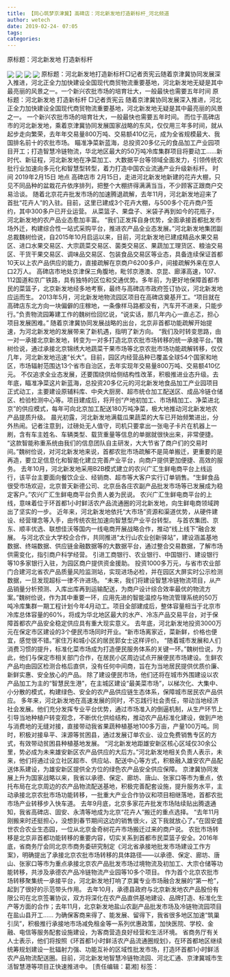 ```yaml
---
title: 【同心筑梦京津冀】高碑店：河北新发地打造新标杆_河北频道
author: wetech
date: 2019-02-24- 07:05
tags: 
categories: 
---
```

原标题：河北新发地 打造新标杆
<!-- more -->
                
<img align="center" border="0" src="http://p3.ifengimg.com/a/2019_09/8bca882787b978f_size673_w653_h347.png" />
                
<img align="center" border="0" src="http://p0.ifengimg.com/a/2019_09/b6af8c516ba8b3a_size772_w660_h413.png" />
            
<img align="center" border="0" src="http://p1.ifengimg.com/a/2019_09/3780869e8459e04_size608_w658_h413.png" />
<img align="center" border="0" src="http://p2.ifengimg.com/a/2016/0810/204c433878d5cf9size1_w16_h16.png" />
原标题：河北新发地打造新标杆□记者贡宪云随着京津冀协同发展深入推进，河北正全力加快建设全国现代商贸物流重要基地，河北新发地无疑是其中最亮丽的风景之一。一个新兴农批市场的培育壮大，一般最快也需要五年时间
原标题：河北新发地 打造新标杆
□记者贡宪云
随着京津冀协同发展深入推进，河北正全力加快建设全国现代商贸物流重要基地，河北新发地无疑是其中最亮丽的风景之一。
一个新兴农批市场的培育壮大，一般最快也需要五年时间。
而位于高碑店市的河北新发地，乘着京津冀协同发展国家战略的东风，仅仅用三年多时间，就从起步走向繁荣，去年年交易量800万吨、交易额410亿元，成为全省规模最大、我国排名前十的农批市场。
瞄准净菜新蓝海，总投资20多亿元的食品加工产业园项目开工；打造智慧冷链物流，华北地区最大的50万吨冷库集群项目将要动工……新时代、新征程，河北新发地在净菜加工、大数据平台等领域全面发力，引领传统农批行业加速向多元化和智慧型转型，着力打造中国农业流通产业升级新标杆。
时间
2019年2月15日
地点
高碑店市
2月15日，走进河北新发地新建的花卉大棚，只见不同品种的盆栽花卉依序排列，把整个大棚挤得满满当当，不少顾客正跟商户交易洽谈。
随着北京花卉批发市场的加速腾退疏解，去年11月，河北新发地迎来了首批“花卉人”的入驻。目前，这里已建成3个花卉大棚，与500多个花卉商户签约，其中300多户已开业运营。
从菜篮子、果盘子、米袋子再到如今的花瓶子，河北新发地的农产品业态愈加丰富。
“我们正发挥自身优势，全面承接首都批发市场外迁，构建综合性一站式采购平台，推进农产品全业态发展。”河北新发地集团副总裁魏树俭说，自2015年10月启运以来，目前，河北新发地已建成精品水果交易区、进口水果交易区、大宗蔬菜交易区、菌类交易区、果蔬加工理货区、粮油交易区、干货干果交易区、调味品交易区、包装食品交易区等业态，具备连续保证首都10天以上农产品供应的能力，直接疏解在京商户6200多户，间接疏解外来在京人口2万人。
高碑店市地处京津保三角腹地，毗邻京港澳、京昆、廊涿高速，107、112国道和京广铁路，具有独特的区位和交通优势。多年前，为更好地保障首都市民的菜篮子，北京新发地经多地考察，最终与高碑店市政府签订协议，河北新发地应运而生。
2013年5月，河北新发地物流园区项目在高碑店奠基开工。“项目就在高碑店东北方向一块偏僻的庄稼地，一条像样马路都没有，汽车开不进来，只能步行。”负责物流园筹建工作的魏树俭回忆说，“说实话，那几年内心一直忐忑，担心项目发展困难。”
随着京津冀协同发展战略的出台，北京非首都功能疏解开始提速，为河北新发地的发展带来了新机遇，指明了新方向。
“我们及时转变思路，由一对一承接北京新发地，转变为一对多打造北京农批市场转移的统一承接平台。”魏树俭说，通过承接北京锦绣大地蔬菜干果市场等北京农批市场功能疏解转移，仅仅几年，河北新发地迅速“长大”。目前，园区内经营品种已覆盖全球54个国家和地区，市场辐射范围达13个省市自治区，去年实现年交易量800万吨、交易额410亿元。
不仅追求全业态发展，还要围绕供给侧结构性改革，积极推进业态升级。去年底，瞄准净菜这片新蓝海，总投资20多亿元的河北新发地食品加工产业园项目正式动工，主要建设原辅料库、中央大厨房、超市统仓加工配送区、成品冷链仓储区、检验检测中心等。项目建成后，将开创“产地初加工、市场精加工、净菜进北京”的供应模式，每年可向北京加工配送180万吨净菜，极大地推动河北新发地农产品提质升级。
晨光初露，河北新发地满载瓜果蔬菜的大车已开始频繁进出，分外热闹。记者注意到，过磅处无人值守，司机只要拿出一张电子卡片在机器上一刷，含有车主姓名、车辆类型、载货重量等信息的单据就很快出来，非常便捷。
“这款智能称重系统由我们的信息团队自主研发，大大节省了商户们的交易时间。”魏树俭说，对河北新发地来说，首都农批市场疏解不是简单搬迁，更重要的是再造，要立足信息化和智能化建立完善产业平台，向商户提供更加便捷、高效的服务。
去年10月，河北新发地采用B2B模式建立的农兴广汇生鲜电商平台上线运行，该平台主要面向餐饮企业、经销商、超市等大客户实行订单销售。“生鲜食品很受市场欢迎，北京普天新德公司、北京岳各庄农副产品批发市场等已发展成为稳定客户。”农兴广汇生鲜电商平台负责人姜为民说。
农兴广汇生鲜电商平台的上线，意味着位于环首都1小时鲜活农产品流通圈的河北新发地，向生鲜电商领域跨出了坚实的一步。
近年来，河北新发地依托“大市场”资源和渠道优势，从硬件建设、经营理念等入手，由传统农批加速向智慧型产业平台转型。
与首农集团、京东、顺丰优选、联想佳沃等国内一线电商开展战略合作，推动“线上线下”融合发展。
与河北农业大学校企合作，共同推进“太行山农业创新驿站”，建设涵盖基地数据、终端数据、供应链金融数据等的大数据平台，通过整合交易数据，了解市场供需变化，指引商户科学经营。
引进工商银行、农业银行、中国银行、建设银行等10多家银行入驻，为园区商户提供资金援助。
投资1000多万元，与省市农业部门合建河北省农产品质量风险监测站，实现进场必检，并在园区大屏实时公示检测数据，一旦发现超标一律不许进场。
“未来，我们将建设智慧冷链物流项目，从产品销量分析预测、入库出库再到运输配送，为商户设计综合效率最优的物流方案。”魏树俭说，作为其中重要一环，应用先进的智能温控与物流管理系统的50万吨冷库集群一期工程计划今年4月动工。项目全部建成后，整体容量相当于北京市冷库总体容量的60%，将成为华北地区最大的水产、冷冻产品交易平台，对于保障首都农产品安全稳定供应具有重大现实意义。
去年底，河北新发地投资3000万元在保定市区建设的3个便民市场同时开业。“新市场离家近，菜新鲜，价格也便宜，感觉很不错。”家住万和城小区的居民郭女士这样评价。
“随着城市发展和人们消费习惯的提升，标准化菜市场成为打造便民服务体系的关键一环。”魏树俭说，为此，他们与保定市相关部门合作，在居民小区周边试点开展便民市场建设。生鲜农产品均由园区检测合格后直供，没有任何中间商，旨在为当地居民提供优质价廉、新鲜实惠、安全放心的产品。
除了建设便民市场，他们还将在城市外围建设以农产品加工为主的“智慧民生港”，在主城区建设“最美菜市场”，以梯次化、大集中、小分散的模式，构建绿色、安全的农产品供应链生态体系，保障城市居民农产品供应。
多年来，河北新发地在高速发展的同时，不忘践行社会责任，带动当地经济社会发展。他们充分发挥专业平台优势，通过市场准入的倒逼机制，从生产环节上引导当地种植户转变观念，不断优化供给结构，推动农产品标准化建设，做到产地与消费地的无缝对接，直接带动我省果蔬种植基地100多万亩，产量100万吨。同时，积极对接阜平、涞源等贫困县，通过发展订单农业、设立免费销售专区的方式，有效带动贫困县种植基地发展。
“河北新发地距雄安新区核心区域仅30余公里，势必成为未来雄安新区农产品供应的大后方。”河北新发地相关负责人表示，未来，他们将通过设立社区超市、供应站、配送中心等方式，积极融入雄安农产品配送体系建设，为雄安新区提供全方位的绿色农产品安全供应保障。
京津冀协同发展上升为国家战略以来，我省以承德、保定、廊坊、唐山、张家口等市为重点，依托布局在北京周边的农产品物流配送基地，积极完善配套设施，提升服务水平，主动承接北京农批市场功能转移，一批重大产业合作协议和项目相继落地，首都农批市场产业转移步入快车道。
去年9月底，北京多家花卉批发市场陆续贴出腾退通知，我省高碑店、固安、永清等地成为北京“花卉人”搬迁的重点选择。
“去年11月刚搬来时还挺担心，没想到春节期间这边的销售很火，这下我就放心了。”在固安盛世农合农业生态园，一位从北京金奇树花卉市场搬迁过来的商户说。
农批市场转移是北京非首都功能转移的重要内容，切实关系到首都市民菜篮子安全。2016年底，省商务厅会同北京市商务委研究制定《河北省承接地批发市场建设工作方案》，明确提出了承接北京农批市场转移的具体路径——以承德、保定、廊坊、唐山、张家口等市为重点承接北京农产品批发市场过境物流及初加工、大宗仓储等功能转移，共涉及承德农产品冷链物流产业园等10多个项目。
作为首个北京农批市场转移聚集统一承接平台，河北新发地打响了京冀专业市场融合发展的“第一枪”，起到了很好的示范带头作用。
去年10月，承德县政府与北京新发地农产品股份有限公司在北京签署协议，双方将深化在农产品直供基地建设、品牌打造、标准化生产等方面的合作；去年11月，北京新发地盐山农副产品批发市场及冷链物流园项目在盐山县开工……
为确保客商来得了、能发展、留得下，我省很多地区加速“筑巢引凤”，积极推行承接地市场减免租金等一系列优惠政策，加快医院、学校、金融、电信等服务配套设施建设，为客商营造良好经营和生活环境。
省商务厅有关人士表示，他们将按照《环首都1小时鲜活农产品流通圈规划》，在环首都地区继续统筹规划建设一批辐射力强、功能互补的区域性批发市场，打造环首都1小时鲜活农产品物流配送圈。目前，河北新发地智慧冷链物流园、河北汇通、京津冀城市生活智慧港等项目正快速推进中。
[责任编辑：葛湘]
标签：
 
 
 
             
